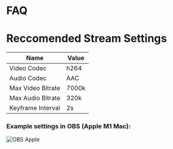 # FAQ

# Reccomended Stream Settings
| Name | Value |
| - | - |
| Video Codec | h264 |
| Audio Codec | AAC |
| Max Video Bitrate | 7000k |
| Max Audio Bitrate | 320k |
| Keyframe Interval | 2s |

### Example settings in OBS (Apple M1 Mac):
![OBS Apple](https://void.cat/d/VQQ75R6tmbVQJ9eqiwJhoj.webp)